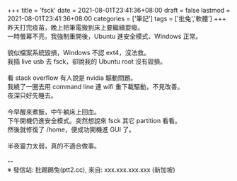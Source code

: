 +++
title = 'fsck'
date = 2021-08-01T23:41:36+08:00
draft = false
lastmod = 2021-08-01T23:41:36+08:00
categories = ['筆記']
tags = ['批兔','軟體']
+++
昨天打完疫苗，晚上把筆電搬到床上要繼續耍癈。<br>
一時螢幕不亮，我強制重開後，Ubuntu 進安全模式、Windows 正常。<br>
<br>
貌似檔案系統毀損，Windows 不認 ext4，沒法救。<br>
我插 live usb 去 fsck，卻說我的 Ubuntu root 沒有毀損。<br>
<br>
看 stack overflow 有人說是 nvidia 驅動問題。<br>
我繞了一圈去用 command line 連 wifi 重下載驅動，不見改善。<br>
夜深只好先睡去。<br>
<br>
今早醒來煮飯，中午躺床上回血。<br>
下午開機仍進安全模式。突然想說來 fsck 其它 partition 看看。<br>
然後就修復了 /home，便成功開機進 GUI 了。<br>
<br>
半夜靈力太弱，真的不適合做事。<br>
<br>
--<br>
※ 發信站: 批踢踢兔(ptt2.cc), 來自: xxx.xxx.xxx.xxx (新加坡)<br>
